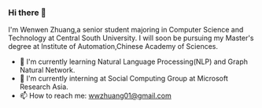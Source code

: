 ### Hi there 👋
I'm Wenwen Zhuang,a senior student majoring in Computer Science and Technology at Central South University. I will soon be pursuing my Master's degree at Institute of Automation,Chinese Academy of Sciences.
- 🌱 I'm currently learning Natural Language Processing(NLP) and Graph Natural Network.
- 👯 I'm currently interning at Social Computing Group at Microsoft Research Asia.
- 📫 How to reach me: wwzhuang01@gmail.com

